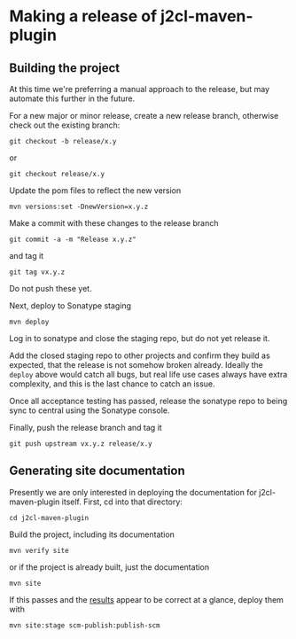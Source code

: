 # Making a release of j2cl-maven-plugin

## Building the project

At this time we're preferring a manual approach to the release, but may automate this further in the future. 

For a new major or minor release, create a new release branch, otherwise check out the existing branch:
```
git checkout -b release/x.y
```
or
```
git checkout release/x.y
```

Update the pom files to reflect the new version 
```
mvn versions:set -DnewVersion=x.y.z
```
Make a commit with these changes to the release branch
```
git commit -a -m "Release x.y.z"
```
and tag it
```
git tag vx.y.z
```
Do not push these yet.

Next, deploy to Sonatype staging
```
mvn deploy
```

Log in to sonatype and close the staging repo, but do not yet release it.

Add the closed staging repo to other projects and confirm they build as expected, that the release is not somehow
broken already. Ideally the `deploy` above would catch all bugs, but real life use cases always have extra complexity,
and this is the last chance to catch an issue.

Once all acceptance testing has passed, release the sonatype repo to being sync to central using the Sonatype console.

Finally, push the release branch and tag it
```
git push upstream vx.y.z release/x.y
```

## Generating site documentation

Presently we are only interested in deploying the documentation for j2cl-maven-plugin itself. First, cd into that 
directory:

```
cd j2cl-maven-plugin
```

Build the project, including its documentation

```
mvn verify site
```

or if the project is already built, just the documentation

```
mvn site
```

If this passes and the [results](target/site) appear to be correct at a glance, deploy them with

```
mvn site:stage scm-publish:publish-scm
```